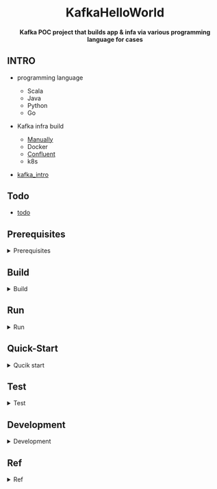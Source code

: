 <h1 align="center">KafkaHelloWorld</h1>
<h4 align="center">Kafka POC project that builds app & infa via various programming language for cases</h4>

<p align="center">

## INTRO
- programming language
	- Scala
	- Java
	- Python
	- Go

- Kafka infra build
	- [Manually](https://github.com/yennanliu/KafkaHelloWorld#Quick-Start)
	- Docker
	- [Confluent](https://github.com/yennanliu/ConfluentHelloWorld)
	- k8s
- [kafka_intro](https://github.com/yennanliu/KafkaHelloWorld/blob/master/doc/kafka_intro.md)

## Todo 
- [todo](https://github.com/yennanliu/KafkaHelloWorld/blob/master/doc/todo.md)

## Prerequisites

<details>
<summary>Prerequisites</summary>

- env
	- Java JDK 1.8
	- Kafka 
	- Zookeeper
	- sbt 1.3.12 
	- Scala
	- IntelliJ

```bash
# install Java, kafka, zookeeper
brew install kafka
brew install zookeeper

# start zookeeper, kafka
brew services start zookeeper
brew services start kafka

# restart zookeeper, kafka
brew services restart zookeeper 
brew services restart kafka

# stop zookeeper, kafka
brew services stop zookeeper
brew services stop kafka
```

</details>

## Build 

<details>
<summary>Build</summary>

```bash
# sbt clean compile 
sbt compile

sbt assembly
# the build sbt jar should exist below
# /target/scala-2.11/KafkaHelloWorld-assembly-1.0.jar
```

</details>

## Run

<details>
<summary>Run</summary>

### Qucik start - per category (Scala)

- SimpleProducerConsumer
```bash 
# producer 
java -cp target/scala-2.11/KafkaHelloWorld-assembly-1.0.jar SimpleProducerConsumer.Producer
# consumer
java -cp target/scala-2.11/KafkaHelloWorld-assembly-1.0.jar SimpleProducerConsumer.Consumer
```

- WordCount
```bash
# KafkaStream - wordcount
# create a topic
kafka-topics --create -zookeeper localhost:2181 --replication-factor 1  --partitions 1 --topic text_lines
# make toy data 
echo -e "doo dooey do dodah\ndoo dooey do dodah\ndoo dooey do dodah \n 123 456 123" > data/words.txt
# run the kafkastream workcount script
java -cp target/scala-2.11/KafkaHelloWorld-assembly-1.0.jar KafkaStream.WordCount
# send it to kafka
cat data/words.txt | kafka-console-producer --broker-list localhost:9092 --topic text_lines

# check the output
kafka-console-consumer --bootstrap-server localhost:9092 \
--topic word_count_results \
--from-beginning \
--formatter kafka.tools.DefaultMessageFormatter \
--property print.key=true \
--property key.deserializer=org.apache.kafka.common.serialization.StringDeserializer \
--property value.deserializer=org.apache.kafka.common.serialization.LongDeserializer
```

- ProducerConsumerPartitioner
```bash 
# create the topic
kafka-topics --create -zookeeper localhost:2181 --replication-factor 1  --partitions 1 --topic topic_ProducerConsumerPartitioner

# run the consumer
java -cp target/scala-2.11/KafkaHelloWorld-assembly-1.0.jar ProducerConsumerPartitioner.Consumer

# run the producer
java -cp target/scala-2.11/KafkaHelloWorld-assembly-1.0.jar ProducerConsumerPartitioner.Producer

# check the result
kafka-topics --create -zookeeper localhost:2181 --replication-factor 1  --partitions 1 --topic topic_ProducerConsumerPartitioner
```

- AsyncProducerConsumer
```bash
# create the topic
kafka-topics --create -zookeeper localhost:2181 --replication-factor 1  --partitions 1 --topic topic_AsyncProducerConsumer

# run the consumer
java -cp target/scala-2.11/KafkaHelloWorld-assembly-1.0.jar AsyncProducerConsumer.ConsumerRunner

# run the producer
java -cp target/scala-2.11/KafkaHelloWorld-assembly-1.0.jar AsyncProducerConsumer.ProducerRunner

# check the result
kafka-topics --create -zookeeper localhost:2181 --replication-factor 1  --partitions 1 --topic topic_AsyncProducerConsumer
```

</details>

## Quick-Start 

<details>
<summary>Qucik start</summary>

### Qucik start - per script (Scala)

```bash
# run per script 
# producer 1 
java -cp target/scala-2.11/KafkaHelloWorld-assembly-1.0.jar   Producer.KafkaProducerApp

# producer 2
java -cp target/scala-2.11/KafkaHelloWorld-assembly-1.0.jar Producer.KafkaProducerApple

# producer 3
java -cp target/scala-2.11/KafkaHelloWorld-assembly-1.0.jar Producer.KafkaProducerApp2

# producer 4
java -cp target/scala-2.11/KafkaHelloWorld-assembly-1.0.jar Producer.KafkaProducerApp3
```
```bash
# run per script 
# consumer 1
java -cp target/scala-2.11/KafkaHelloWorld-assembly-1.0.jar   Consumer.KafkaConsumerSubscribeApp

# consumer 2
java -cp target/scala-2.11/KafkaHelloWorld-assembly-1.0.jar   Consumer.ScalaConsumerExample

# consumer 3
java -cp target/scala-2.11/KafkaHelloWorld-assembly-1.0.jar   Consumer.KafkaConsumerApp2
```

### Qucik start manually (Scala)

```bash
# create kafka topic
kafka-topics --create -zookeeper localhost:2181 --replication-factor 1  --partitions 1 --topic text_topic

# set up producer  
kafka-console-producer  --broker-list  127.0.0.1:9092 --topic text_topic --producer-property acks=all  

# set up cosumer 
kafka-console-consumer   --bootstrap-server  127.0.0.1:9092 --topic text_topic 

# sbt compile
sbt clean compile

# sbt run
sbt run

# run KafkaProducerApp : create event via kafka producer
#  [1] Consumer.KafkaConsumerSubscribeApp
#  [2] Producer.KafkaProducerApp

# run KafkaConsumerSubscribeApp : collect event via Kafka Consumer
#  [1] Consumer.KafkaConsumerSubscribeApp
#  [2] Producer.KafkaProducerApp
```

```bash
# send file as kafka stream
# run
# 1) launch consumer 
kafka-console-consumer --bootstrap-server 127.0.0.1:9092 --topic orders 
# 2) send stream
bash script/streamOrders.sh
```

### Qucik start manually (Python)

```bash
# install python client library 
pip3 install -r requirements.txt
# produce event 
python src/main/python/producer_demo.py
# consume event 
python src/main/python/consumer_demo.py
```

</details>

## Test 
<details>
<summary>Test</summary>

```bash
sbt test
```

</details>

## Development 

<details>
<summary>Development</summary>

- Git flow
- dev branch -> master branch
- Please create the branch as below format
	- `feature/0001-create-first-feature`
	- `fix/0001-fix-first-issue`
	- `hotfix/fix-critical-errors`
	- ...
- Step 1 
	- create branch
- Step 2
	- make a PR
- Step 3
	- merge to master

- Kafka location
	- `/usr/local/etc/kafka`

- zookeeper location
	- `/usr/local/etc/zookeeper`
	
</details>

## Ref

<details>
<summary>Ref</summary>

- Confluent kafka official tutorial
- https://kafka-tutorials.confluent.io/?utm_source=drift&utm_medium=digital&utm_campaign=ch.blog_type.community_content.kafka-tutorials

- https://sparkbyexamples.com/kafka/apache-kafka-consumer-producer-in-scala/ 
- project dependency
	- https://github.com/confluentinc/kafka-streams-examples/blob/6f24c506ca79dcf3c9695efd37a9253676176388/pom.xml

- Kafka with spark-streaming
	- https://ithelp.ithome.com.tw/articles/10188798

- Kafaka schema management
	- https://docs.confluent.io/current/schema-registry/index.html
	- https://www.madewithtea.com/posts/kafka-streams-in-scala-with-schema-registry
	
- Makefile ref 
	- https://github.com/djangodeployment/django-deployment-book/blob/master/Makefile

- Kafka Docker
	- http://wurstmeister.github.io/kafka-docker/
	- https://github.com/wurstmeister/kafka-docker
	- https://github.com/wurstmeister/kafka-docker/wiki/Connectivity
	
</details>	
